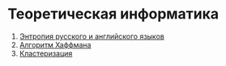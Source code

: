# Теоретическая информатика

1. [Энтропия русского и английского языков](01-entropy/)
1. [Алгоритм Хаффмана](02-huffman/)
1. [Кластеризация](03-cluster/)

